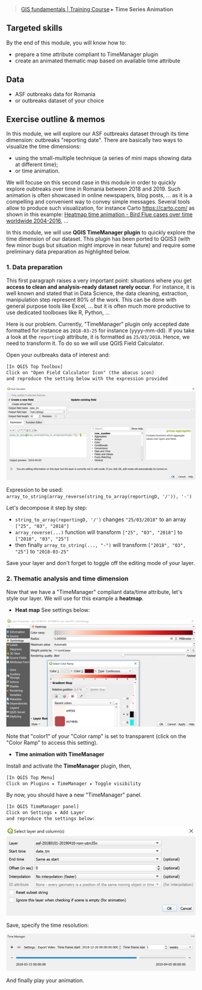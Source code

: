 > [GIS fundamentals | Training Course](agenda.md) ▸ **Time Series Animation**

## Targeted skills
By the end of this module, you will know how to:
* prepare a time attribute compliant to TimeManager plugin
* create an animated thematic map based on available time attribute


## Data
* ASF outbreaks data for Romania
* or outbreaks dataset of your choice

## Exercise outline & memos
In this module, we will explore our ASF outbreaks dataset through its time dimension: outbreaks "reporting date". There are basically two ways to visualize the time dimensions:
* using the small-multiple technique (a series of mini maps showing data at different time);
* or time animation.

We will focuse on this second case in this module in order to quickly explore oubtreaks over time in Romania between 2018 and 2019. Such animation is often showcased in online newspapers, blog posts, ... as it is a compelling and convenient way to convey simple messages. Several tools allow to produce such visualization, for instance Carto https://carto.com/ as shown in this example: [Heatmap time animation - Bird Flue cases over time worldwide 2004-2016](https://franckalbinet.carto.com/viz/87f08d5e-953c-11e6-b30e-0e3ebc282e83/embed_map), ...

In this module, we will use **QGIS TimeManager plugin** to quickly explore the time dimension of our dataset. This plugin has been ported to QGIS3 (with few minor bugs but situation might improve in near future) and require some preliminary data preparation as highlighted below.

### 1. Data preparation
This first paragraph raises a very important point: situations where you get **access to clean and analysis-ready dataset rarely occur**. For instance, it is well known and stated that in Data Science, the data cleaning, extraction, manipulation step represent 80% of the work. This can be done with general purpose tools like Excel, ... but it is often much more productive to use dedicated toolboxes like R, Python, ...

Here is our problem. Currently, "TimeManager" plugin only accepted date formatted for instance as `2018-03-25` for instance (yyyy-mm-dd). If you take a look at the `reportingD` attribute, it is formatted as `25/03/2018`. Hence, we need to transform it. To do so we will use QGIS Field Calculator.

Open your outbreaks data of interest and:

```
[In QGIS Top Toolbox]
Click on "Open Field Calculator Icon" (the abacus icon)
and reproduce the setting below with the expression provided
```
![img/create-time-manager-attr.PNG](img/create-time-manager-attr.PNG)

Expression to be used: `array_to_string(array_reverse(string_to_array(reportingD, '/')), '-')`

Let's decompose it step by step:
* `string_to_array(reportingD, '/')` changes `"25/03/2018"` to an array `["25", "03", "2018"]`
* `array_reverse(...)` function will transform `["25", "03", "2018"]` to `["2018", "03", "25"]`
* then finally `array_to_string(..., "-")` will transform `["2018", "03", "25"]` to `"2018-03-25"`

Save your layer and don't forget to toggle off the editing mode of your layer.

### 2. Thematic analysis and time dimension
Now that we have a "TimeManager" compliant data/time attribute, let's style our layer. We will use for this example a **heatmap**.

* **Heat map**
See settings below:

![img/time-manager-heatmap.PNG](img/time-manager-heatmap.PNG)

Note that "color1" of your "Color ramp" is set to transparent (click on the "Color Ramp" to access this setting).

* **Time animation with TimeManager**

Install and activate the **TimeManager** plugin, then,

```
[In QGIS Top Menu]
Click on Plugins ▸ TimeManager ▸ Toggle visibility
```

By now, you should have a new "TimeManager" panel. 

```
[In QGIS TimeManager panel]
Click on Settings ▸ Add Layer
and reproduce the settings below:
```

![img/time-manager-settings.PNG](img/time-manager-settings.PNG)

Save, specify  the time resolution:

![img/time-manager-resolution.PNG](img/time-manager-resolution.PNG)

And finally play your animation.










